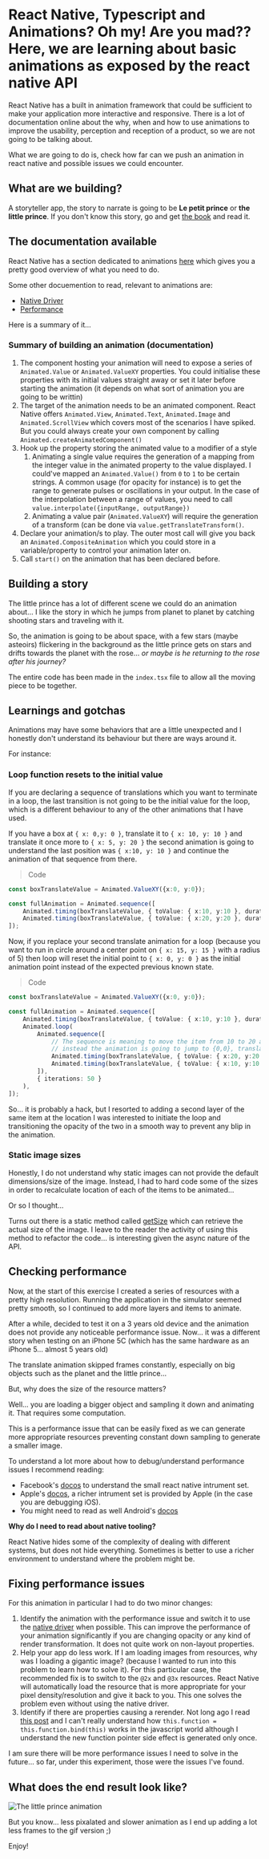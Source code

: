 # React Native, Typescript and Animations? Oh my! Are you mad?? Here, we are learning about basic animations as exposed by the react native API

React Native has a built in animation framework that could be sufficient to make your application more interactive and responsive. There is a lot of documentation online about the why, when and how to use animations to improve the usability, perception and reception of a product, so we are not going to be talking about.

What we are going to do is, check how far can we push an animation in react native and possible issues we could encounter.

## What are we building?

A storyteller app, the story to narrate is going to be **Le petit prince** or **the little prince**. If you don't know this story, go and get [the book](https://www.amazon.com/Little-Prince-Antoine-Saint-Exup%C3%A9ry/dp/0156012197/ref=sr_1_1?ie=UTF8&qid=1515632160&sr=8-1&keywords=the+little+prince) and read it.

## The documentation available

React Native has a section dedicated to animations [here](https://facebook.github.io/react-native/docs/animations.html) which gives you a pretty good overview of what you need to do.

Some other docuemention to read, relevant to animations are:

- [Native Driver](https://facebook.github.io/react-native/blog/2017/02/14/using-native-driver-for-animated.html)
- [Performance](https://facebook.github.io/react-native/docs/performance.html)

Here is a summary of it...

### Summary of building an animation (documentation)

1. The component hosting your animation will need to expose a series of `Animated.Value` or `Animated.ValueXY` properties. You could initialise these properties with its initial values straight away or set it later before starting the animation (it depends on what sort of animation you are going to be writtin)
1. The target of the animation needs to be an animated component. React Native offers `Animated.View`, `Animated.Text`, `Animated.Image` and `Animated.ScrollView` which covers most of the scenarios I have spiked. But you could always create your own component by calling `Animated.createAnimatedComponent()`
1. Hook up the property storing the animated value to a modifier of a style
    1. Animating a single value requires the generation of a mapping from the integer value in the animated property to the value displayed. I could've mapped an `Animated.Value()` from `0` to `1` to be certain strings. A common usage (for opacity for instance) is to get the range to generate pulses or oscillations in your output. In the case of the interpolation between a range of values, you need to call `value.interpolate({inputRange, outputRange})`
    1. Animating a value pair (`Animated.ValueXY`) will require the generation of a transform (can be done via `value.getTranslateTransform()`.
1. Declare your animation/s to play. The outer most call will give you back an `Animated.CompositeAnimation` which you could store in a variable/property to control your animation later on.
1. Call `start()` on the animation that has been declared before.

## Building a story

The little prince has a lot of different scene we could do an animation about... I like the story in which he jumps from planet to planet by catching shooting stars and traveling with it.

So, the animation is going to be about space, with a few stars (maybe asteoirs) flickering in the background as the little prince gets on stars and drifts towards the planet with the rose... _or maybe is he returning to the rose after his journey?_

The entire code has been made in the `index.tsx` file to allow all the moving piece to be together.

## Learnings and gotchas

Animations may have some behaviors that are a little unexpected and I honestly don't understand its behaviour but there are ways around it.

For instance:

### Loop function resets to the initial value

If you are declaring a sequence of translations which you want to terminate in a loop, the last transition is not going to be the initial value for the loop, which is a different behaviour to any of the other animations that I have used.

If you have a box at `{ x: 0,y: 0 }`, translate it to `{ x: 10, y: 10 }` and translate it once more to `{ x: 5, y: 20 }` the second animation is going to understand the last position was `{ x:10, y: 10 }` and continue the animation of that sequence from there.

> Code

```ts
const boxTranslateValue = Animated.ValueXY({x:0, y:0});

const fullAnimation = Animated.sequence([
    Animated.timing(boxTranslateValue, { toValue: { x:10, y:10 }, duration: 1000 }),
    Animated.timing(boxTranslateValue, { toValue: { x:20, y:20 }, duration: 1000 }), // <-- this one continues from {10,10} to {20 20}
]);
```

Now, if you replace your second translate animation for a loop (because you want to run in circle around a center point on `{ x: 15, y: 15 }` with a radius of 5) then loop will reset the initial point to `{ x: 0, y: 0 }` as the initial animation point instead of the expected previous known state.

> Code

```ts
const boxTranslateValue = Animated.ValueXY({x:0, y:0});

const fullAnimation = Animated.sequence([
    Animated.timing(boxTranslateValue, { toValue: { x:10, y:10 }, duration: 1000 }),
    Animated.loop(
        Animated.sequence([
            // The sequence is meaning to move the item from 10 to 20 and back constantly,
            // instead the animation is going to jump to {0,0}, translate to {20, 20} then back to {10,10}
            Animated.timing(boxTranslateValue, { toValue: { x:20, y:20 }, duration: 1000 })
            Animated.timing(boxTranslateValue, { toValue: { x:10, y:10 }, duration: 1000 })
        ]),
        { iterations: 50 }
    ),
]);
```

So... it is probably a hack, but I resorted to adding a second layer of the same item at the location I was interested to initiate the loop and transitioning the opacity of the two in a smooth way to prevent any blip in the animation.

### Static image sizes

Honestly, I do not understand why static images can not provide the default dimensions/size of the image. Instead, I had to hard code some of the sizes in order to recalculate location of each of the items to be animated...

Or so I thought...

Turns out there is a static method called [getSize](http://facebook.github.io/react-native/docs/image.html#getsize) which can retrieve the actual size of the image. I leave to the reader the activity of using this method to refactor the code... is interesting given the async nature of the API.

## Checking performance

Now, at the start of this exercise I created a series of resources with a pretty high resolution. Running the application in the simulator seemed pretty smooth, so I continued to add more layers and items to animate.

After a while, decided to test it on a 3 years old device and the animation does not provide any noticeable performance issue. Now... it was a different story when testing on an iPhone 5C (which has the same hardware as an iPhone 5... almost 5 years old)

The translate animation skipped frames constantly, especially on big objects such as the planet and the little prince...

But, why does the size of the resource matters?

Well... you are loading a bigger object and sampling it down and animating it. That requires some computation.

This is a performance issue that can be easily fixed as we can generate more appropriate resources preventing constant down sampling to generate a smaller image.

To understand a lot more about how to debug/understand performance issues I recommend reading:

- Facebook's [docos](https://facebook.github.io/react-native/docs/performance.html) to understand the small react native intrument set.
- Apple's [docos](https://developer.apple.com/library/content/documentation/DeveloperTools/Conceptual/debugging_with_xcode/chapters/special_debugging_workflows.html), a richer intrument set is provided by Apple (in the case you are debugging iOS).
- You might need to read as well Android's [docos](https://developer.android.com/studio/profile/index.html)

**Why do I need to read about native tooling?**

React Native hides some of the complexity of dealing with different systems, but does not hide everything. Sometimes is better to use a richer environment to understand where the problem might be.

## Fixing performance issues

For this animation in particular I had to do two minor changes:

1. Identify the animation with the performance issue and switch it to use the [native driver](https://facebook.github.io/react-native/blog/2017/02/14/using-native-driver-for-animated.html#how-do-i-use-this-in-my-app) when possible. This can improve the performance of your animation significantly if you are changing opacity or any kind of render transformation. It does not quite work on non-layout properties.
1. Help your app do less work. If I am loading images from resources, why was I loading a gigantic image? (because I wanted to run into this problem to learn how to solve it). For this particular case, the recommended fix is to switch to the `@2x` and `@3x` resources. React Native will automatically load the resource that is more appropriate for your pixel density/resolution and give it back to you. This one solves the problem even without using the native driver.
1. Identify if there are properties causing a rerender. Not long ago I read [this post](https://medium.com/@adamjacobb/react-native-performance-arrow-functions-binding-3f09cbd57545) and I can't really understand how `this.function = this.function.bind(this)` works in the javascript world although I understand the new function pointer side effect is generated only once.

I am sure there will be more performance issues I need to solve in the future... so far, under this experiment, those were the issues I've found.

## What does the end result look like?

![The little prince animation](./static/theLittlePrinceApp.gif)

But you know... less pixalated and slower animation as I end up adding a lot less frames to the gif version ;)

Enjoy!
